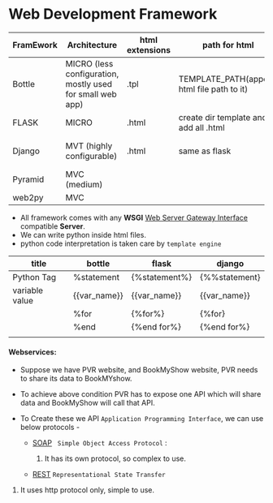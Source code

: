 # Web Development Framework

| FramEwork | Architecture                                              | html extensions | path for html                              | template engine                 |
| --------- | --------------------------------------------------------- | --------------- | ------------------------------------------ | ------------------------------- |
| Bottle    | MICRO (less configuration, mostly used for small web app) | .tpl            | TEMPLATE_PATH(append html file path to it) | Simple template engine, its own |
| FLASK     | MICRO                                                     | .html           | create dir template and add all .html      | JINJA2                          |
| Django    | MVT (highly configurable)                                 | .html           | same as flask                              | Django template engine          |
| Pyramid   | MVC  (medium)                                             |                 |                                            |                                 |
| web2py    | MVC                                                       |                 |                                            |                                 |

- All framework comes with any **WSGI** [Web Server Gateway Interface]() compatible **Server**.
- We can write python inside html files.
- python code interpretation is taken care by `template engine`



| title          | bottle       | flask         | django        |
| -------------- | ------------ | ------------- | ------------- |
| Python Tag     | %statement   | {%statement%} | {%%statement} |
| variable value | {{var_name}} | {{var_name}}  | {{var_name}}  |
|                | %for         | {%for%}       | {%for}        |
|                | %end         | {%end for%}   | {%end for%}   |
|                |              |               |               |



#### Webservices:

- Suppose we have PVR website, and BookMyShow website, PVR needs to share its data to BookMYshow.

- To achieve above condition PVR has to expose one API which will share data and BookMyShow will call that API.

- To Create these we API `Application Programming Interface`, we can use below protocols - 

  - [SOAP]() ` Simple Object Access Protocol` : 
    1. It has its own protocol, so complex to use.

  - [REST]() `Representational State Transfer`
1. It uses http protocol only, simple to use.





